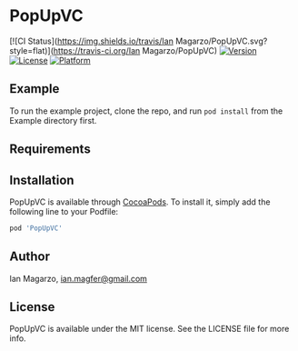 # PopUpVC

[![CI Status](https://img.shields.io/travis/Ian Magarzo/PopUpVC.svg?style=flat)](https://travis-ci.org/Ian Magarzo/PopUpVC)
[![Version](https://img.shields.io/cocoapods/v/PopUpVC.svg?style=flat)](https://cocoapods.org/pods/PopUpVC)
[![License](https://img.shields.io/cocoapods/l/PopUpVC.svg?style=flat)](https://cocoapods.org/pods/PopUpVC)
[![Platform](https://img.shields.io/cocoapods/p/PopUpVC.svg?style=flat)](https://cocoapods.org/pods/PopUpVC)

## Example

To run the example project, clone the repo, and run `pod install` from the Example directory first.

## Requirements

## Installation

PopUpVC is available through [CocoaPods](https://cocoapods.org). To install
it, simply add the following line to your Podfile:

```ruby
pod 'PopUpVC'
```

## Author

Ian Magarzo, ian.magfer@gmail.com

## License

PopUpVC is available under the MIT license. See the LICENSE file for more info.
